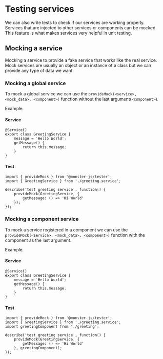 # Testing services

We can also write tests to check if our services are working properly.
Services that are injected to other services or components can be mocked.
This feature is what makes services very helpful in unit testing.

## Mocking a service

Mocking a service to provide a fake service that works like the real service.
Mock services are usually an object or an instance of a class but we can provide any type of data we want.

### Mocking a global service

To mock a global service we can use the `provideMock(<service>, <mock_data>, <component>)` function without the last argument(`<component>`).

Example.

#### Service

```tsx
@Service()
export class GreetingService {
    message = 'Hello World';
    getMessage() {
        return this.message;
    }
}
```

#### Test
```tsx
import { provideMock } from '@monster-js/tester';
import { GreetingService } from './greeting.service';

describe('test greeting service', function() {
    provideMock(GreetingService, {
        getMessage: () => 'Hi World'
    });
});
```

### Mocking a component service

To mock a service registered in a component we can use the `provideMock(<service>, <mock_data>, <component>)` function with the component as the last argument.

Example.

#### Service

```tsx
@Service()
export class GreetingService {
    message = 'Hello World';
    getMessage() {
        return this.message;
    }
}
```

#### Test
```tsx
import { provideMock } from '@monster-js/tester';
import { GreetingService } from './greeting.service';
import greetingComponent from './greeting';

describe('test greeting service', function() {
    provideMock(GreetingService, {
        getMessage: () => 'Hi World'
    }, greetingComponent);
});
```